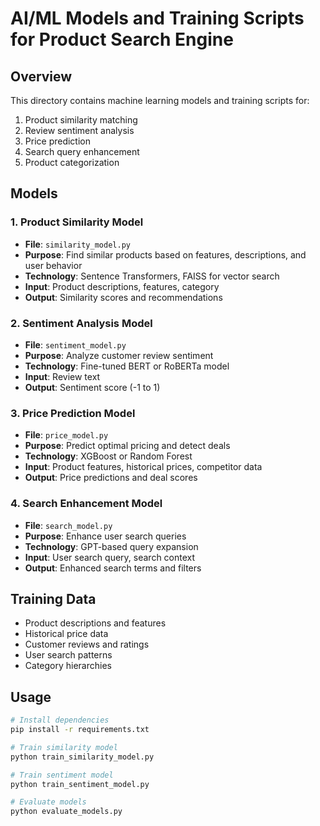 # AI/ML Models and Training Scripts for Product Search Engine

## Overview
This directory contains machine learning models and training scripts for:
1. Product similarity matching
2. Review sentiment analysis  
3. Price prediction
4. Search query enhancement
5. Product categorization

## Models

### 1. Product Similarity Model
- **File**: `similarity_model.py`
- **Purpose**: Find similar products based on features, descriptions, and user behavior
- **Technology**: Sentence Transformers, FAISS for vector search
- **Input**: Product descriptions, features, category
- **Output**: Similarity scores and recommendations

### 2. Sentiment Analysis Model
- **File**: `sentiment_model.py` 
- **Purpose**: Analyze customer review sentiment
- **Technology**: Fine-tuned BERT or RoBERTa model
- **Input**: Review text
- **Output**: Sentiment score (-1 to 1)

### 3. Price Prediction Model
- **File**: `price_model.py`
- **Purpose**: Predict optimal pricing and detect deals
- **Technology**: XGBoost or Random Forest
- **Input**: Product features, historical prices, competitor data
- **Output**: Price predictions and deal scores

### 4. Search Enhancement Model
- **File**: `search_model.py`
- **Purpose**: Enhance user search queries
- **Technology**: GPT-based query expansion
- **Input**: User search query, search context
- **Output**: Enhanced search terms and filters

## Training Data
- Product descriptions and features
- Historical price data
- Customer reviews and ratings
- User search patterns
- Category hierarchies

## Usage
```bash
# Install dependencies
pip install -r requirements.txt

# Train similarity model
python train_similarity_model.py

# Train sentiment model  
python train_sentiment_model.py

# Evaluate models
python evaluate_models.py
```